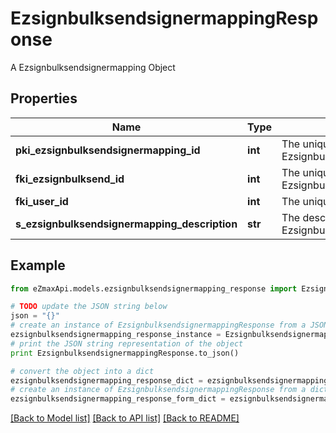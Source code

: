 # EzsignbulksendsignermappingResponse

A Ezsignbulksendsignermapping Object

## Properties
Name | Type | Description | Notes
------------ | ------------- | ------------- | -------------
**pki_ezsignbulksendsignermapping_id** | **int** | The unique ID of the Ezsignbulksendsignermapping | 
**fki_ezsignbulksend_id** | **int** | The unique ID of the Ezsignbulksend | 
**fki_user_id** | **int** | The unique ID of the User | [optional] 
**s_ezsignbulksendsignermapping_description** | **str** | The description of the Ezsignbulksendsignermapping | 

## Example

```python
from eZmaxApi.models.ezsignbulksendsignermapping_response import EzsignbulksendsignermappingResponse

# TODO update the JSON string below
json = "{}"
# create an instance of EzsignbulksendsignermappingResponse from a JSON string
ezsignbulksendsignermapping_response_instance = EzsignbulksendsignermappingResponse.from_json(json)
# print the JSON string representation of the object
print EzsignbulksendsignermappingResponse.to_json()

# convert the object into a dict
ezsignbulksendsignermapping_response_dict = ezsignbulksendsignermapping_response_instance.to_dict()
# create an instance of EzsignbulksendsignermappingResponse from a dict
ezsignbulksendsignermapping_response_form_dict = ezsignbulksendsignermapping_response.from_dict(ezsignbulksendsignermapping_response_dict)
```
[[Back to Model list]](../README.md#documentation-for-models) [[Back to API list]](../README.md#documentation-for-api-endpoints) [[Back to README]](../README.md)



